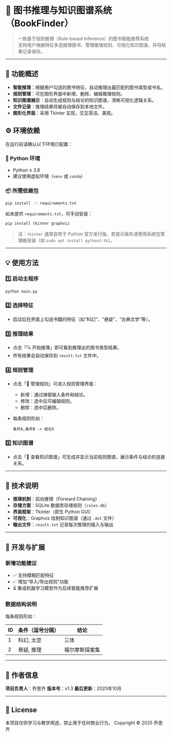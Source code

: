 # 📖 图书推理与知识图谱系统（BookFinder）

> 一款基于规则推理（Rule-based Inference）的图书智能推荐系统  
> 支持用户根据特征多选推理图书、管理推理规则、可视化知识图谱，并将结果记录保存。

---

## 🚀 功能概述

- **智能推理**：根据用户勾选的图书特征，自动推理出最匹配的图书类型或书名。  
- **规则管理**：可在图形界面中新增、删除、编辑推理规则。  
- **知识图谱展示**：自动生成规则与结论的知识图谱，清晰可视化逻辑关系。  
- **文件记录**：推理结果将被自动保存到本地文件。  
- **图形化界面**：采用 Tkinter 实现，交互简洁、美观。



## ⚙️ 环境依赖

在运行前请确认以下环境已配置：

### 🐍 Python 环境
- Python ≥ 3.8  
- 建议使用虚拟环境（`venv` 或 `conda`）

### 📦 所需依赖包
```bash
pip install -r requirements.txt
````

如未提供 `requirements.txt`，可手动安装：

```bash
pip install tkinter graphviz
```

> 注：`tkinter` 通常自带于 Python 官方发行版，若提示缺失请使用系统包管理器安装（如 `sudo apt install python3-tk`）。

---

## 💡 使用方法

### 1️⃣ 启动主程序

```bash
python main.py
```

### 2️⃣ 选择特征

* 启动后在界面上勾选书籍的特征（如“科幻”、“悬疑”、“古典文学”等）。

### 3️⃣ 推理结果

* 点击「🔍 开始推理」即可看到推理出的图书类型结果。
* 所有结果会自动保存到 `result.txt` 文件中。

### 4️⃣ 规则管理

* 点击「🧱 管理规则」可进入规则管理界面：

  * 新增：通过弹窗输入条件和结论。
  * 修改：选中后可编辑规则。
  * 删除：选中后删除。
* 每条规则形如：

  ```
  条件A,条件B -> 结论X
  ```

### 5️⃣ 知识图谱

* 点击「📁 查看知识图谱」可生成并显示当前规则图谱，展示条件与结论的连接关系。

---

## 🧠 技术说明

* **推理机制**：前向推理（Forward Chaining）
* **存储方案**：SQLite 数据库存储规则（`rules.db`）
* **界面框架**：Tkinter（原生 Python GUI）
* **可视化**：Graphviz 绘制知识图谱（通过 `.dot` 文件）
* **输出文件**：`result.txt` 记录每次推理的输入与输出

---

## 🧰 开发与扩展

### 新增功能建议

* ✅ 支持模糊匹配特征
* ✅ 增加“导入/导出规则”功能
* ⏳ 集成机器学习模型作为后续智能推荐扩展

### 数据结构说明

每条规则形如：

| ID | 条件（逗号分隔） | 结论      |
| -- | -------- | ------- |
| 1  | 科幻, 太空   | 三体      |
| 2  | 悬疑, 推理   | 福尔摩斯探案集 |

---

## 📜 作者信息

**项目负责人**：乔思齐
**版本号**：v1.3
**最后更新**：2025年10月

---

## 🧾 License

本项目仅供学习与教学用途，禁止用于任何商业行为。
Copyright © 2025 乔思齐
